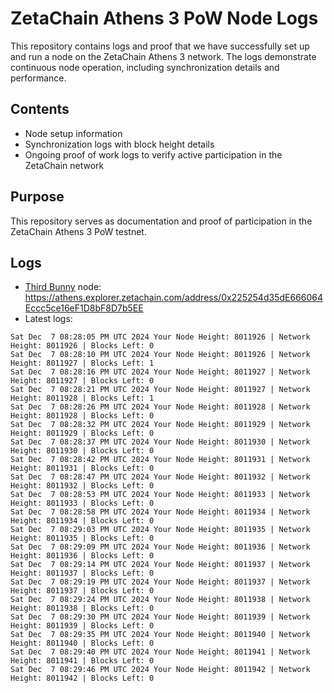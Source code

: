 # ZetaChain Athens 3 PoW Node Logs
This repository contains logs and proof that we have successfully set up and run a node on the ZetaChain Athens 3 network. The logs demonstrate continuous node operation, including synchronization details and performance.

## Contents
- Node setup information
- Synchronization logs with block height details
- Ongoing proof of work logs to verify active participation in the ZetaChain network

## Purpose
This repository serves as documentation and proof of participation in the ZetaChain Athens 3 PoW testnet.

## Logs

- [Third Bunny](https://thirdbunny.xyz/) node: https://athens.explorer.zetachain.com/address/0x225254d35dE666064Eccc5ce16eF1D8bF8D7b5EE
- Latest logs:
```
Sat Dec  7 08:28:05 PM UTC 2024 Your Node Height: 8011926 | Network Height: 8011926 | Blocks Left: 0
Sat Dec  7 08:28:10 PM UTC 2024 Your Node Height: 8011926 | Network Height: 8011927 | Blocks Left: 1
Sat Dec  7 08:28:16 PM UTC 2024 Your Node Height: 8011927 | Network Height: 8011927 | Blocks Left: 0
Sat Dec  7 08:28:21 PM UTC 2024 Your Node Height: 8011927 | Network Height: 8011928 | Blocks Left: 1
Sat Dec  7 08:28:26 PM UTC 2024 Your Node Height: 8011928 | Network Height: 8011928 | Blocks Left: 0
Sat Dec  7 08:28:32 PM UTC 2024 Your Node Height: 8011929 | Network Height: 8011929 | Blocks Left: 0
Sat Dec  7 08:28:37 PM UTC 2024 Your Node Height: 8011930 | Network Height: 8011930 | Blocks Left: 0
Sat Dec  7 08:28:42 PM UTC 2024 Your Node Height: 8011931 | Network Height: 8011931 | Blocks Left: 0
Sat Dec  7 08:28:47 PM UTC 2024 Your Node Height: 8011932 | Network Height: 8011932 | Blocks Left: 0
Sat Dec  7 08:28:53 PM UTC 2024 Your Node Height: 8011933 | Network Height: 8011933 | Blocks Left: 0
Sat Dec  7 08:28:58 PM UTC 2024 Your Node Height: 8011934 | Network Height: 8011934 | Blocks Left: 0
Sat Dec  7 08:29:03 PM UTC 2024 Your Node Height: 8011935 | Network Height: 8011935 | Blocks Left: 0
Sat Dec  7 08:29:09 PM UTC 2024 Your Node Height: 8011936 | Network Height: 8011936 | Blocks Left: 0
Sat Dec  7 08:29:14 PM UTC 2024 Your Node Height: 8011937 | Network Height: 8011937 | Blocks Left: 0
Sat Dec  7 08:29:19 PM UTC 2024 Your Node Height: 8011937 | Network Height: 8011937 | Blocks Left: 0
Sat Dec  7 08:29:24 PM UTC 2024 Your Node Height: 8011938 | Network Height: 8011938 | Blocks Left: 0
Sat Dec  7 08:29:30 PM UTC 2024 Your Node Height: 8011939 | Network Height: 8011939 | Blocks Left: 0
Sat Dec  7 08:29:35 PM UTC 2024 Your Node Height: 8011940 | Network Height: 8011940 | Blocks Left: 0
Sat Dec  7 08:29:40 PM UTC 2024 Your Node Height: 8011941 | Network Height: 8011941 | Blocks Left: 0
Sat Dec  7 08:29:46 PM UTC 2024 Your Node Height: 8011942 | Network Height: 8011942 | Blocks Left: 0
```
